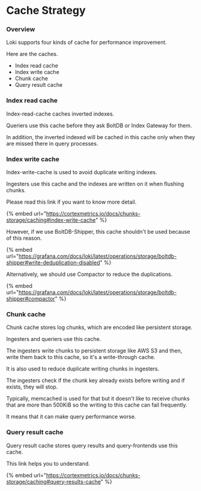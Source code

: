 # Cache Strategy

### Overview

Loki supports four kinds of cache for performance improvement.

Here are the caches.

* Index read cache
* Index write cache
* Chunk cache
* Query result cache

### Index read cache

Index-read-cache caches inverted indexes.

Queriers use this cache before they ask BoltDB or Index Gateway for them.

In addition, the inverted indexed will be cached in this cache only when they are missed there in query processes.

### Index write cache

Index-write-cache is used to avoid duplicate writing indexes.

Ingesters use this cache and the indexes are written on it when flushing chunks.

Please read this link if you want to know more detail.

{% embed url="https://cortexmetrics.io/docs/chunks-storage/caching#index-write-cache" %}

However, if we use BoltDB-Shipper, this cache shouldn't be used because of this reason.

{% embed url="https://grafana.com/docs/loki/latest/operations/storage/boltdb-shipper#write-deduplication-disabled" %}

Alternatively, we should use Compactor to reduce the duplications.

{% embed url="https://grafana.com/docs/loki/latest/operations/storage/boltdb-shipper#compactor" %}

### Chunk cache

Chunk cache stores log chunks, which are encoded like persistent storage.

Ingesters and queriers use this cache.

The ingesters write chunks to persistent storage like AWS S3 and then, write them back to this cache, so it's a write-through cache.

It is also used to reduce duplicate writing chunks in ingesters.

The ingesters check if the chunk key already exists before writing and if exists, they will stop.

Typically, memcached is used for that but it doesn't like to receive chunks that are more than 500KiB so the writing to this cache can fail frequently.

It means that it can make query performance worse.

### Query result cache

Query result cache stores query results and query-frontends use this cache.

This link helps you to understand.

{% embed url="https://cortexmetrics.io/docs/chunks-storage/caching#query-results-cache" %}
